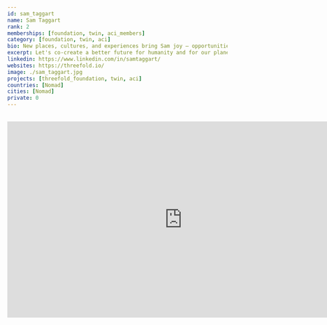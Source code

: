 ```yaml
---
id: sam_taggart
name: Sam Taggart
rank: 2
memberships: [foundation, twin, aci_members]
category: [foundation, twin, aci]
bio: New places, cultures, and experiences bring Sam joy – opportunities to learn, evolve, & open his mind. Having been exposed to many corners of the world, he is inspired by the beauty of our differences, & humbled by the similarities of our desires. Sam is a community builder & is driven to help grow this global effort to bring positive and impactful change to our planet.
excerpt: Let's co-create a better future for humanity and for our planet.
linkedin: https://www.linkedin.com/in/samtaggart/
websites: https://threefold.io/
image: ./sam_taggart.jpg
projects: [threefold_foundation, twin, aci]
countries: [Nomad]
cities: [Nomad]
private: 0
---
```


<BR>
<div class="aspect-w-16 aspect-h-9">
<iframe src="https://player.vimeo.com/video/412746824" width="800" height="450" frameborder="0" allow="autoplay; fullscreen" allowfullscreen></iframe>
</div>
<BR>
